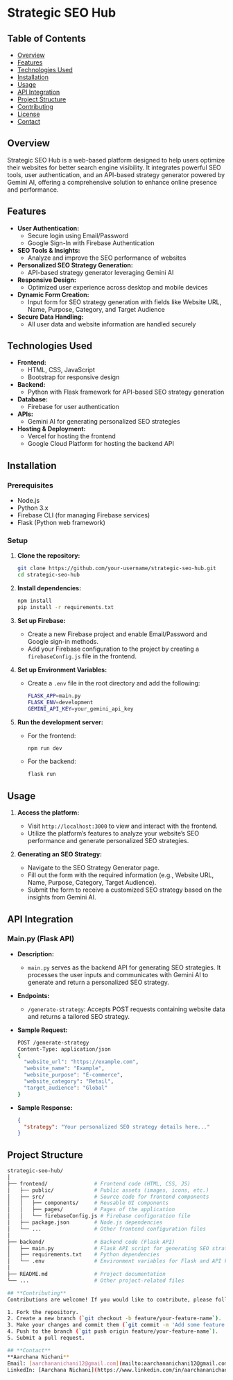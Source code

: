 # **Strategic SEO Hub**

## **Table of Contents**
- [Overview](#overview)
- [Features](#features)
- [Technologies Used](#technologies-used)
- [Installation](#installation)
- [Usage](#usage)
- [API Integration](#api-integration)
- [Project Structure](#project-structure)
- [Contributing](#contributing)
- [License](#license)
- [Contact](#contact)

## **Overview**
Strategic SEO Hub is a web-based platform designed to help users optimize their websites for better search engine visibility. It integrates powerful SEO tools, user authentication, and an API-based strategy generator powered by Gemini AI, offering a comprehensive solution to enhance online presence and performance.

## **Features**
- **User Authentication:**
  - Secure login using Email/Password
  - Google Sign-In with Firebase Authentication
- **SEO Tools & Insights:**
  - Analyze and improve the SEO performance of websites
- **Personalized SEO Strategy Generation:**
  - API-based strategy generator leveraging Gemini AI
- **Responsive Design:**
  - Optimized user experience across desktop and mobile devices
- **Dynamic Form Creation:**
  - Input form for SEO strategy generation with fields like Website URL, Name, Purpose, Category, and Target Audience
- **Secure Data Handling:**
  - All user data and website information are handled securely

## **Technologies Used**
- **Frontend:**
  - HTML, CSS, JavaScript
  - Bootstrap for responsive design
- **Backend:**
  - Python with Flask framework for API-based SEO strategy generation
- **Database:**
  - Firebase for user authentication
- **APIs:**
  - Gemini AI for generating personalized SEO strategies
- **Hosting & Deployment:**
  - Vercel for hosting the frontend
  - Google Cloud Platform for hosting the backend API

## **Installation**

### **Prerequisites**
- Node.js
- Python 3.x
- Firebase CLI (for managing Firebase services)
- Flask (Python web framework)

### **Setup**
1. **Clone the repository:**
    ```bash
    git clone https://github.com/your-username/strategic-seo-hub.git
    cd strategic-seo-hub
    ```

2. **Install dependencies:**
    ```bash
    npm install
    pip install -r requirements.txt
    ```

3. **Set up Firebase:**
    - Create a new Firebase project and enable Email/Password and Google sign-in methods.
    - Add your Firebase configuration to the project by creating a `firebaseConfig.js` file in the frontend.

4. **Set up Environment Variables:**
    - Create a `.env` file in the root directory and add the following:
      ```bash
      FLASK_APP=main.py
      FLASK_ENV=development
      GEMINI_API_KEY=your_gemini_api_key
      ```

5. **Run the development server:**
    - For the frontend:
      ```bash
      npm run dev
      ```
    - For the backend:
      ```bash
      flask run
      ```

## **Usage**
1. **Access the platform:**
   - Visit `http://localhost:3000` to view and interact with the frontend.
   - Utilize the platform’s features to analyze your website’s SEO performance and generate personalized SEO strategies.

2. **Generating an SEO Strategy:**
   - Navigate to the SEO Strategy Generator page.
   - Fill out the form with the required information (e.g., Website URL, Name, Purpose, Category, Target Audience).
   - Submit the form to receive a customized SEO strategy based on the insights from Gemini AI.

## **API Integration**

### **Main.py (Flask API)**
- **Description:**
  - `main.py` serves as the backend API for generating SEO strategies. It processes the user inputs and communicates with Gemini AI to generate and return a personalized SEO strategy.

- **Endpoints:**
  - `/generate-strategy`: Accepts POST requests containing website data and returns a tailored SEO strategy.

- **Sample Request:**
    ```bash
    POST /generate-strategy
    Content-Type: application/json
    {
      "website_url": "https://example.com",
      "website_name": "Example",
      "website_purpose": "E-commerce",
      "website_category": "Retail",
      "target_audience": "Global"
    }
    ```

- **Sample Response:**
    ```json
    {
      "strategy": "Your personalized SEO strategy details here..."
    }
    ```

## **Project Structure**
```bash
strategic-seo-hub/
│
├── frontend/               # Frontend code (HTML, CSS, JS)
│   ├── public/             # Public assets (images, icons, etc.)
│   ├── src/                # Source code for frontend components
│   │   ├── components/     # Reusable UI components
│   │   ├── pages/          # Pages of the application
│   │   └── firebaseConfig.js # Firebase configuration file
│   ├── package.json        # Node.js dependencies
│   └── ...                 # Other frontend configuration files
│
├── backend/                # Backend code (Flask API)
│   ├── main.py             # Flask API script for generating SEO strategies
│   ├── requirements.txt    # Python dependencies
│   └── .env                # Environment variables for Flask and API keys
│
├── README.md               # Project documentation
└── ...                     # Other project-related files

## **Contributing**
Contributions are welcome! If you would like to contribute, please follow these steps:

1. Fork the repository.
2. Create a new branch (`git checkout -b feature/your-feature-name`).
3. Make your changes and commit them (`git commit -m 'Add some feature'`).
4. Push to the branch (`git push origin feature/your-feature-name`).
5. Submit a pull request.

## **Contact**
**Aarchana Nichani**  
Email: [aarchananichani12@gmail.com](mailto:aarchananichani12@gmail.com)  
LinkedIn: [Aarchana Nichani](https://www.linkedin.com/in/aarchananichani)
